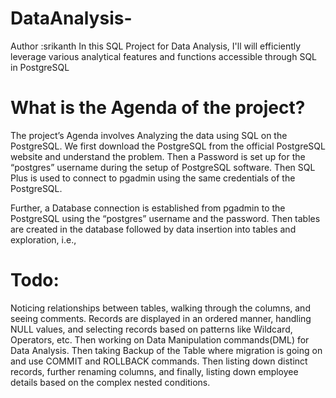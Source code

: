 # DataAnalysis-
Author :srikanth
In this SQL Project for Data Analysis, I'll will efficiently leverage various analytical features and functions accessible through SQL in PostgreSQL

# What is the Agenda of the project?
The project’s Agenda involves Analyzing the data using SQL on the PostgreSQL. We first download the PostgreSQL from the official PostgreSQL website and understand the problem. Then a Password is set up for the “postgres” username during the setup of PostgreSQL software. Then SQL Plus is used to connect to pgadmin using the same credentials of the PostgreSQL.

Further, a Database connection is established from pgadmin to the PostgreSQL using the “postgres” username and the password. Then tables are created in the database followed by data insertion into tables and exploration, i.e.,
# Todo:
Noticing relationships between tables, walking through the columns, and seeing comments. Records are displayed in an ordered manner, handling NULL values, and selecting records based on patterns like Wildcard, Operators, etc. Then working on Data Manipulation commands(DML) for Data Analysis. Then taking Backup of the Table where migration is going on and use COMMIT and ROLLBACK commands. Then listing down distinct records, further renaming columns, and finally, listing down employee details based on the complex nested conditions.
